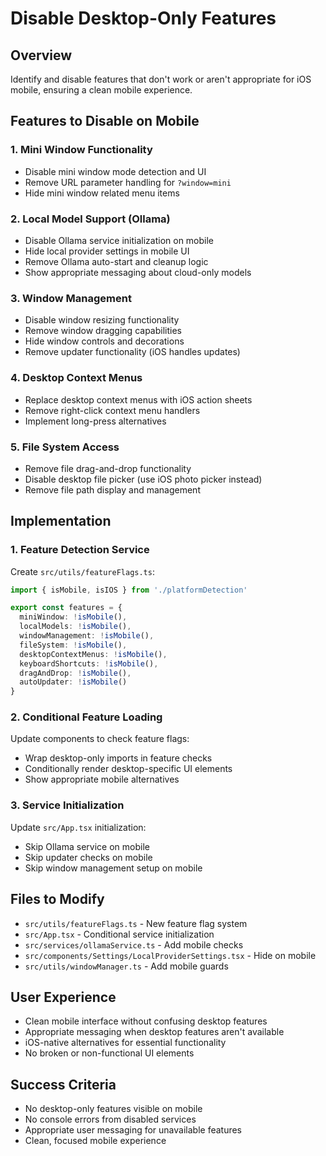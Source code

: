 # Disable Desktop-Only Features

## Overview
Identify and disable features that don't work or aren't appropriate for iOS mobile, ensuring a clean mobile experience.

## Features to Disable on Mobile

### 1. Mini Window Functionality
- Disable mini window mode detection and UI
- Remove URL parameter handling for `?window=mini`
- Hide mini window related menu items

### 2. Local Model Support (Ollama)
- Disable Ollama service initialization on mobile
- Hide local provider settings in mobile UI
- Remove Ollama auto-start and cleanup logic
- Show appropriate messaging about cloud-only models

### 3. Window Management
- Disable window resizing functionality
- Remove window dragging capabilities
- Hide window controls and decorations
- Remove updater functionality (iOS handles updates)

### 4. Desktop Context Menus
- Replace desktop context menus with iOS action sheets
- Remove right-click context menu handlers
- Implement long-press alternatives

### 5. File System Access
- Remove file drag-and-drop functionality
- Disable desktop file picker (use iOS photo picker instead)
- Remove file path display and management

## Implementation

### 1. Feature Detection Service
Create `src/utils/featureFlags.ts`:
```typescript
import { isMobile, isIOS } from './platformDetection'

export const features = {
  miniWindow: !isMobile(),
  localModels: !isMobile(),
  windowManagement: !isMobile(),
  fileSystem: !isMobile(),
  desktopContextMenus: !isMobile(),
  keyboardShortcuts: !isMobile(),
  dragAndDrop: !isMobile(),
  autoUpdater: !isMobile()
}
```

### 2. Conditional Feature Loading
Update components to check feature flags:
- Wrap desktop-only imports in feature checks
- Conditionally render desktop-specific UI elements
- Show appropriate mobile alternatives

### 3. Service Initialization
Update `src/App.tsx` initialization:
- Skip Ollama service on mobile
- Skip updater checks on mobile
- Skip window management setup on mobile

## Files to Modify
- `src/utils/featureFlags.ts` - New feature flag system
- `src/App.tsx` - Conditional service initialization
- `src/services/ollamaService.ts` - Add mobile checks
- `src/components/Settings/LocalProviderSettings.tsx` - Hide on mobile
- `src/utils/windowManager.ts` - Add mobile guards

## User Experience
- Clean mobile interface without confusing desktop features
- Appropriate messaging when desktop features aren't available
- iOS-native alternatives for essential functionality
- No broken or non-functional UI elements

## Success Criteria
- No desktop-only features visible on mobile
- No console errors from disabled services
- Appropriate user messaging for unavailable features
- Clean, focused mobile experience